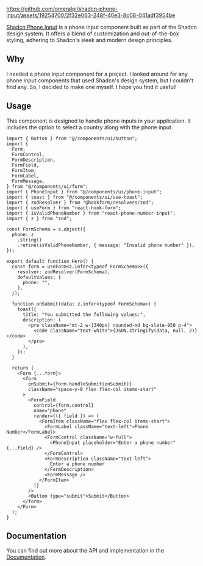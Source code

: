 https://github.com/omeralpi/shadcn-phone-input/assets/19254700/2f32e063-248f-40e3-8c08-041adf3954be

[Shadcn Phone Input](https://shadcn-phone-input.vercel.app/) is a phone input
component built as part of the Shadcn design system. It offers a blend of
customization and out-of-the-box styling, adhering to Shadcn's sleek and modern
design principles.

## Why

I needed a phone input component for a project. I looked around for any phone
input components that used Shadcn's design system, but I couldn't find any. So,
I decided to make one myself. I hope you find it useful!

## Usage

This component is designed to handle phone inputs in your application. It
includes the option to select a country along with the phone input.

```tsx
import { Button } from "@/components/ui/button";
import {
  Form,
  FormControl,
  FormDescription,
  FormField,
  FormItem,
  FormLabel,
  FormMessage,
} from "@/components/ui/form";
import { PhoneInput } from "@/components/ui/phone-input";
import { toast } from "@/components/ui/use-toast";
import { zodResolver } from "@hookform/resolvers/zod";
import { useForm } from "react-hook-form";
import { isValidPhoneNumber } from "react-phone-number-input";
import { z } from "zod";

const FormSchema = z.object({
  phone: z
    .string()
    .refine(isValidPhoneNumber, { message: "Invalid phone number" }),
});

export default function Hero() {
  const form = useForm<z.infer<typeof FormSchema>>({
    resolver: zodResolver(FormSchema),
    defaultValues: {
      phone: "",
    },
  });

  function onSubmit(data: z.infer<typeof FormSchema>) {
    toast({
      title: "You submitted the following values:",
      description: (
        <pre className="mt-2 w-[340px] rounded-md bg-slate-950 p-4">
          <code className="text-white">{JSON.stringify(data, null, 2)}</code>
        </pre>
      ),
    });
  }

  return (
    <Form {...form}>
      <form
        onSubmit={form.handleSubmit(onSubmit)}
        className="space-y-8 flex flex-col items-start"
      >
        <FormField
          control={form.control}
          name="phone"
          render={({ field }) => (
            <FormItem className="flex flex-col items-start">
              <FormLabel className="text-left">Phone Number</FormLabel>
              <FormControl className="w-full">
                <PhoneInput placeholder="Enter a phone number" {...field} />
              </FormControl>
              <FormDescription className="text-left">
                Enter a phone number
              </FormDescription>
              <FormMessage />
            </FormItem>
          )}
        />
        <Button type="submit">Submit</Button>
      </form>
    </Form>
  );
}
```

## Documentation

You can find out more about the API and implementation in the
[Documentation](https://shadcn-phone-input.vercel.app/#setup).
